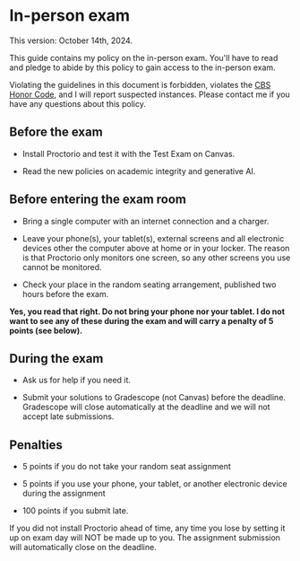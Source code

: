 # In-person exam

This version: October 14th, 2024.

This guide contains my policy on the in-person exam. You'll have to read and pledge to abide by this policy to gain access to the in-person exam.

Violating the guidelines in this document is forbidden, violates the [CBS Honor Code](https://students.business.columbia.edu/office-of-student-affairs/academic-advising-and-student-success/academic-integrity), and I will report suspected instances. Please contact me if you have any questions about this policy.

## Before the exam

- Install Proctorio and test it with the Test Exam on Canvas.

- Read the new policies on academic integrity and generative AI.

## Before entering the exam room

- Bring a single computer with an internet connection and a charger.

- Leave your phone(s), your tablet(s), external screens and all electronic devices other the computer above at home or in your locker. The reason is that Proctorio only monitors one screen, so any other screens you use cannot be monitored.

- Check your place in the random seating arrangement, published two hours before the exam.

**Yes, you read that right. Do not bring your phone nor your tablet. I do not want to see any of these during the exam and will carry a penalty of 5 points (see below).**

## During the exam

- Ask us for help if you need it.

- Submit your solutions to Gradescope (not Canvas) before the deadline. Gradescope will close automatically at the deadline and we will not accept late submissions.

## Penalties

- 5 points if you do not take your random seat assignment

- 5 points if you use your phone, your tablet, or another electronic device during the assignment

- 100 points if you submit late.

If you did not install Proctorio ahead of time, any time you lose by setting it up on exam day will NOT be made up to you. The assignment submission will automatically close on the deadline.
